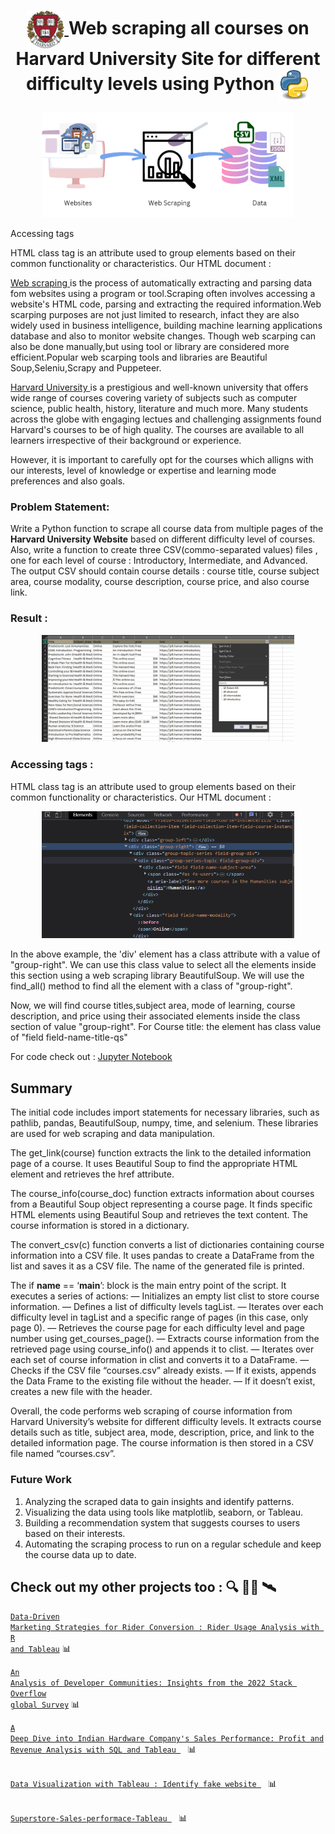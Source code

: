 <h1 align="center">
  <a href="https://pll.harvard.edu/catalog" target="_blank">
    <img src="https://github.com/roopadm/WebScraping-in-Python/blob/main/images/Harvard_shield_wreath.svg.png" alt="HarvardU" width="60" height="60" style="vertical-align: middle;"/>
  </a>
  <strong>Web scraping all courses on Harvard University Site for different difficulty levels using Python</strong>
  <a href="https://docs.python.org/3/" target="_blank">
    <img src="https://github.com/roopadm/WebScraping-in-Python/blob/main/images/768px-Python.svg.png" alt="Python" width="50" height="50" style="vertical-align: middle;"/>
  </a>
</h1>

<p align="center"> <img src="https://github.com/roopadm/WebScraping-in-Python/blob/main/images/download.png" alt="Projectimage" width="80%" height="10%"/> </p>

Accessing tags

HTML class tag is an attribute used to group elements based on their common functionality or characteristics.
Our HTML document :


<a href="https://www.geeksforgeeks.org/what-is-web-scraping-and-how-to-use-it/" >Web scraping </a> is the process of automatically extracting and parsing data fom websites using a program or tool.Scraping often involves accessing a website's HTML code, parsing and extracting the required information.Web scarping purposes are not just limited to research, infact they are also widely used in business intelligence, building machine learning applications database and also to monitor website changes.
Though web scarping can also be done manually,but using tool or library are considered more efficient.Popular web scarping tools and libraries are Beautiful Soup,Seleniu,Scrapy and Puppeteer.


<a href="https://pll.harvard.edu/catalog"> Harvard University </a> is a prestigious and well-known university that offers wide range of courses covering variety of subjects such as computer science, public health, history, literature and much more. Many students across the globe with engaging lectues and challenging assignments found Harvard's courses to be of high quality. 
The courses are available to all learners irrespective of their background or experience.

However, it is important to carefully opt for the courses which alligns with our interests, level of knowledge or expertise and learning mode preferences and also goals.

### Problem Statement:

Write a Python function to scrape all course data from multiple pages of the **Harvard University Website** based on different difficulty level of courses. Also, write a function to create three CSV(commo-separated values) files , one for each level of course : Introductory, Intermediate, and Advanced. The output CSV should contain course details : course title, course subject area, course modality, course description, course price, and also course link.

### Result :

<p align="center"> <img src="https://github.com/roopadm/WebScraping-in-Python/blob/main/images/csv_image.PNG" alt="Projectimage" width="80%" height="10%"/> </p>

### Accessing tags :

HTML class tag is an attribute used to group elements based on their common functionality or characteristics.
Our HTML document :

<p align="center"> <img src="https://github.com/roopadm/WebScraping-in-Python/blob/main/tags.png" alt="Projectimage" width="80%" height="10%"/> </p>

In the above example, the 'div' element has a class attribute with a value of "group-right". We can use this class value to select all the elements inside this section using a web scraping library BeautifulSoup. We will use the find_all() method to find all the element with a class of "group-right".

Now, we will find course titles,subject area, mode of learning, course description, and price using their associated elements inside the class section of value "group-right". For Course title: the element has class value of "field field-name-title-qs"

For code check out : [Jupyter Notebook](https://github.com/roopadm/WebScraping-in-Python/blob/main/Harward_University_Courses_Webscrape_Final%20(1).ipynb)


## Summary
The initial code includes import statements for necessary libraries, such as pathlib, pandas, BeautifulSoup, numpy, time, and selenium. These libraries are used for web scraping and data manipulation.

The get_link(course) function extracts the link to the detailed information page of a course. It uses Beautiful Soup to find the appropriate HTML element and retrieves the href attribute.

The course_info(course_doc) function extracts information about courses from a Beautiful Soup object representing a course page. It finds specific HTML elements using Beautiful Soup and retrieves the text content. The course information is stored in a dictionary.

The convert_csv(c) function converts a list of dictionaries containing course information into a CSV file. It uses pandas to create a DataFrame from the list and saves it as a CSV file. The name of the generated file is printed.

The if __name__ == ‘__main__’: block is the main entry point of the script. It executes a series of actions: — Initializes an empty list clist to store course information. — Defines a list of difficulty levels tagList. — Iterates over each difficulty level in tagList and a specific range of pages (in this case, only page 0). — Retrieves the course page for each difficulty level and page number using get_courses_page(). — Extracts course information from the retrieved page using course_info() and appends it to clist. — Iterates over each set of course information in clist and converts it to a DataFrame. — Checks if the CSV file “courses.csv” already exists. — If it exists, appends the Data Frame to the existing file without the header. — If it doesn’t exist, creates a new file with the header.

Overall, the code performs web scraping of course information from Harvard University’s website for different difficulty levels. It extracts course details such as title, subject area, mode, description, price, and link to the detailed information page. The course information is then stored in a CSV file named “courses.csv”.

### Future Work
1. Analyzing the scraped data to gain insights and identify patterns.
2. Visualizing the data using tools like matplotlib, seaborn, or Tableau.
3. Building a recommendation system that suggests courses to users based on their interests.
4. Automating the scraping process to run on a regular schedule and keep the course data up to date.

## Check out my other projects too : :mag: 👨‍💻 🛰️

<code>[Data-Driven Marketing Strategies for Rider Conversion : Rider Usage Analysis with R and Tableau](https://github.com/roopadm/Rider-Usage-analysis-R-Tableau)</code> 📊

<code>[An Analysis of Developer Communities: Insights from the 2022 Stack Overflow global Survey](https://github.com/roopadm/AnalyzingDevSurvey-Data-analysis-using-Python)</code> 📊

<code>[A Deep Dive into Indian Hardware Company's Sales Performance: Profit and Revenue Analysis with SQL and Tableau ](https://github.com/roopadm/Sales-Performance-Analysis-using-SQL-and-Tableau-AtiQ/edit/main/README.md) </code> 📊

<code>[ Data Visualization with Tableau : Identify fake website ](https://github.com/roopadm/Identify-Fake-Website-Tableau-excel/edit/main/README.md) </code> 📊

<code>[ Superstore-Sales-performace-Tableau ](https://github.com/roopadm/Superstore-Sales-performace-Tableau/edit/main/README.md) </code> 📊
